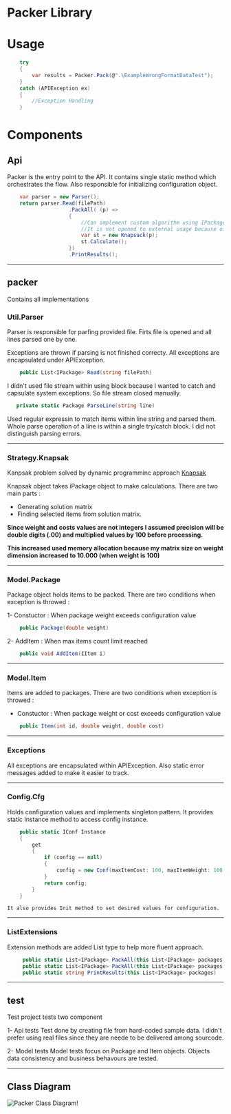 # Packer Library

# Usage

```csharp
    try
    {
        var results = Packer.Pack(@".\ExampleWrongFormatDataTest");
    }
    catch (APIException ex)
    { 
        //Exception Handling
    }
```

# Components

## Api
Packer is the entry point to the API. 
It contains single static method which orchestrates the flow.
Also responsible for initializing configuration object.

```csharp
    var parser = new Parser();
    return parser.Read(filePath)
                    .PackAll( (p) => 
                    {
                        //Can implement custom algorithm using IPackage object.
                        //It is not opened to external usage because of project requirements
                        var st = new Knapsack(p);
                        st.Calculate();
                    })
                    .PrintResults();    

```
***
## packer

Contains all implementations


### Util.Parser
Parser is responsible for parfing provided file.
Firts file is opened and all lines parsed one by one.

Exceptions are thrown if parsing is not finished correcty.
All exceptions are encapsulated under APIException.

```csharp
    public List<IPackage> Read(string filePath)
```
I didn't used file stream within using block because I wanted to catch and capsulate system exceptions. So file stream closed manually.

```csharp
   private static Package ParseLine(string line)
```
Used regular expressin to match items within line string and parsed them.
Whole parse operation of a line is within a single try/catch block.
I did not distinguish parsing errors. 

***
### Strategy.Knapsak

Kanpsak problem solved by dynamic programminc approach 
[Knapsak](https://en.wikipedia.org/wiki/Knapsack_problem#Dynamic_programming_in-advance_algorithm)

Knapsak object takes iPackage object to make calculations.
There are two main parts :

- Generating solution matrix
- Finding selected items from solution matrix.

__Since weight and costs values are not integers I assumed precision will be double digits (.00) 
and multiplied values by 100 before processing.__

__This increased used memory allocation because my matrix size on weight dimension 
increased to 10.000 (when weight is 100)__

***
### Model.Package

Package object holds items to be packed. 
There are two conditions when exception is throwed :

1- Constuctor : When package weight exceeds configuration value
```csharp
    public Package(double weight)
```
2- AddItem : When max items count limit reached
```csharp
    public void AddItem(IItem i)
```

***
### Model.Item

Items are added to packages. 
There are two conditions when exception is throwed :

- Constuctor : When package weight or cost exceeds configuration value

```csharp
    public Item(int id, double weight, double cost)
```

***
### Exceptions

All exceptions are encapsulated within APIException.
Also static error messages added to make it easier to track.


***
### Config.Cfg

Holds configuration values and implements singleton pattern.
It provides static Instance method to access config instance.

```csharp
    public static IConf Instance
    {
        get
        {
            if (config == null)
            {
                config = new Conf(maxItemCost: 100, maxItemWeight: 100, maxPackageWeight: 100, maxItemCount: 15);
            }
            return config;
        }
    }
```
    It also provides Init method to set desired values for configuration.

***
### ListExtensions

Extension methods are added List<IPackage> type to help more fluent approach.

```csharp
     public static List<IPackage> PackAll(this List<IPackage> packages)
     public static List<IPackage> PackAll(this List<IPackage> packages, Action<IPackage> f)
     public static string PrintResults(this List<IPackage> packages)
``` 

***
## test

Test project tests two component

1- Api tests
Test done by creating file from hard-coded sample data. 
I didn't prefer using real files since they are neede to be delivered among sourcode.

2- Model tests
Model tests focus on Package and Item objects. 
Objects data consistency and business behavours are tested.

***
## Class Diagram

![Packer Class Diagram!](
http://www.plantuml.com/plantuml/png/jLZDRXit4BxxAOYSP4W6qWAzB1mrRc8NGYDOI0puKFH0BqSI4Iufa9Gb8_MxboEEY1rfjRPRrAVT-VdupS_CqleOelHntPYpsiWGn1H2a0i8ul8oQQAknsFnuqoalw7uaINFOYgtamZDFUZ5CefAXEYrNOWFuXs9t5n8AtIo4R2j4oIgZMvq3EzEW7roWKEXuDy0SP3aRLqKKYdHE0yYBfEaaLlTh1iXZN4RK3ly8A9BMX0hMNzF6UY2dsKL1XcNx9pVt5PiSkmr7Va0hHFff5FKlsWBC-ankclldMVOKsdcpZSonWIWP9HYe-DIMp7NvfZcJHBUhi0UusJ9PfaCHFHFA8rEU92Aa9wf1wvca-kKx5NKpkwBpuI39dT9bS5_7GbjBVYYhyhJUPTtlt7_KUU9PL6AoxylBfWvHV15XtYzZM13alMsCfRqofW1LJrKw7eveKgFprC6kUID02CnhwvgfFOcq1Hh_0fXRMBeeKR5BOL35VZZ8Elv8XbFFZaxxw8_mFBFP5nIaZkGfqw1kOCGmnwz9Hhi2xUROmzoLpX4UNHQjNJVm40TGNNfxfRURK8fv6IULydl20V-BWtHJ-_VlyeH5qU_6wNmo9FDzoHSFRX7U8Fxr7c8UE8lo2jSAGNgl_YcUeNertLq_kSJE3ixzFYiGoqzlXGe5isXF_Q2Njm-WlTQmRtptqCnEUWdLdQIyRfVRsMpCZ25nlcdpp9AL1SuRdJldLtSxFRPAKlSXE0fHRYqxfTWSQzP5s_SsgfZfXWEKRmG3VkYABT-CC1LkRSwb2LdtNh2NLlKQHkpeZLecDKoQwJ5nq6BKvL1HumCan8Bhc37L-dmyyDPdjZqP6lOdvyMtmBYU7nif-F_GkXWoKmxwi0viPj4dn4Zq0l6wbCCdiye8_Z1s55CMl1pMOEOj9hdHSezPnHrVpmlH_FS9eTmHEuqgudgu389j6zH-U2SOTgPTtDz0gwFViOi4yZ9Kc345wa7x8cl8DMjDK_v0uRYCSDyHNNJeaE_WQvs_cnZO34oeqIbJL8hR4jcU-U-xRviWuwFN2lL5q8hDkARperGTwoO5KyiIGClHV6tyuEXGH94V2GsVE3mE7hP3t__HFIDNby33BixQlX2JmqxkcDNhZnt-4IfBetIcrvD3TJgczE98yW1ozbvdtAK3wXQy6JVssx3ZeORlhxP2vdUqgKtHn_dyRYhQyciizCnxNH8pZozj4Vr3ojN8OdtkqMQUcraXEDlAxV43YVegWmyAMgPL3e-bSJq5r7pHSfQ8MJPdt-r9krGjl9GQxpXKwj-4EcoHZgFb-VYCSekmnBBW6AeA8BIACTv8C0RRSnKHg-tnnghzbE1uR6BLCbpBiJ-ZIzD7ygj7RkdwpxEx_wbDintIA_bNlPAC7w9oI3u7-d0Q0ijDtB0gEXSQYvyFli8Lk7l2Fy0)
